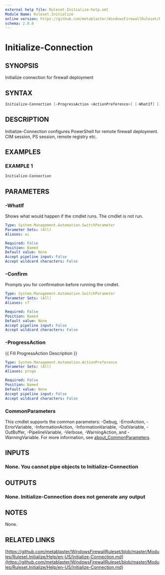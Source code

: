 ```yaml
---
external help file: Ruleset.Initialize-help.xml
Module Name: Ruleset.Initialize
online version: https://github.com/metablaster/WindowsFirewallRuleset/blob/master/Modules/Ruleset.Initialize/Help/en-US/Initialize-Connection.md
schema: 2.0.0
---
```


# Initialize-Connection

## SYNOPSIS

Initialize connection for firewall deployment

## SYNTAX

```powershell
Initialize-Connection [-ProgressAction <ActionPreference>] [-WhatIf] [-Confirm] [<CommonParameters>]
```

## DESCRIPTION

Initialize-Connection configures PowerShell for remote firewall deployment.
CIM session, PS session, remote registry etc.

## EXAMPLES

### EXAMPLE 1

```powershell
Initialize-Connection
```

## PARAMETERS

### -WhatIf

Shows what would happen if the cmdlet runs.
The cmdlet is not run.

```yaml
Type: System.Management.Automation.SwitchParameter
Parameter Sets: (All)
Aliases: wi

Required: False
Position: Named
Default value: None
Accept pipeline input: False
Accept wildcard characters: False
```

### -Confirm

Prompts you for confirmation before running the cmdlet.

```yaml
Type: System.Management.Automation.SwitchParameter
Parameter Sets: (All)
Aliases: cf

Required: False
Position: Named
Default value: None
Accept pipeline input: False
Accept wildcard characters: False
```

### -ProgressAction

{{ Fill ProgressAction Description }}

```yaml
Type: System.Management.Automation.ActionPreference
Parameter Sets: (All)
Aliases: proga

Required: False
Position: Named
Default value: None
Accept pipeline input: False
Accept wildcard characters: False
```

### CommonParameters

This cmdlet supports the common parameters: -Debug, -ErrorAction, -ErrorVariable, -InformationAction, -InformationVariable, -OutVariable, -OutBuffer, -PipelineVariable, -Verbose, -WarningAction, and -WarningVariable. For more information, see [about_CommonParameters](http://go.microsoft.com/fwlink/?LinkID=113216).

## INPUTS

### None. You cannot pipe objects to Initialize-Connection

## OUTPUTS

### None. Initialize-Connection does not generate any output

## NOTES

None.

## RELATED LINKS

[https://github.com/metablaster/WindowsFirewallRuleset/blob/master/Modules/Ruleset.Initialize/Help/en-US/Initialize-Connection.md](https://github.com/metablaster/WindowsFirewallRuleset/blob/master/Modules/Ruleset.Initialize/Help/en-US/Initialize-Connection.md)

